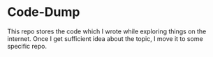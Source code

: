 # Code-Dump
This repo stores the code which I wrote while exploring things on the internet. Once I get sufficient idea about the topic, I move it to some specific repo. 

